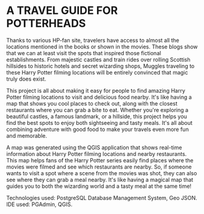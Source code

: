 # A TRAVEL GUIDE FOR POTTERHEADS

Thanks to various HP-fan site, travelers have access to almost all the locations mentioned in the books or shown in the movies. These blogs show that we can at least visit the spots that inspired those fictional establishments. From majestic castles and train rides over rolling Scottish hillsides to historic hotels and secret wizarding shops, Muggles traveling to these Harry Potter filming locations will be entirely convinced that magic truly does exist.

This project is all about making it easy for people to find amazing Harry Potter filming locations to visit and delicious food nearby. It's like having a map that shows you cool places to check out, along with the closest restaurants where you can grab a bite to eat. Whether you're exploring a beautiful castles, a famous landmark, or a hillside, this project helps you find the best spots to enjoy both sightseeing and tasty meals. It's all about combining adventure with good food to make your travels even more fun and memorable.

A map was generated using the QGIS application that shows real-time information about Harry Potter filming locations and nearby restaurants. This map helps fans of the Harry Potter series easily find places where the movies were filmed and see which restaurants are nearby. So, if someone wants to visit a spot where a scene from the movies was shot, they can also see where they can grab a meal nearby. It's like having a magical map that guides you to both the wizarding world and a tasty meal at the same time!

Technologies used: PostgreSQL Database Management System, Geo JSON.
IDE used: PGAdmin, QGIS.
